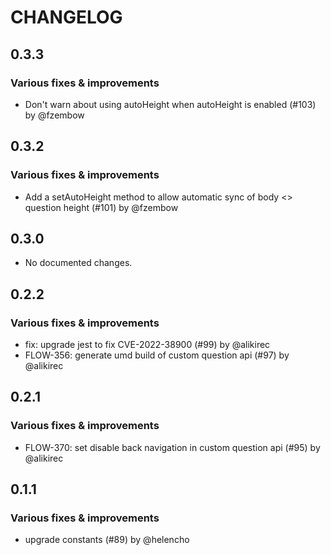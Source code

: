 # CHANGELOG
## 0.3.3

### Various fixes & improvements

- Don't warn about using autoHeight when autoHeight is enabled (#103) by @fzembow

## 0.3.2

### Various fixes & improvements

- Add a setAutoHeight method to allow automatic sync of body <> question height (#101) by @fzembow

## 0.3.0

- No documented changes.

## 0.2.2

### Various fixes & improvements

- fix: upgrade jest to fix CVE-2022-38900 (#99) by @alikirec
- FLOW-356: generate umd build of custom question api (#97) by @alikirec

## 0.2.1

### Various fixes & improvements

- FLOW-370: set disable back navigation in custom question api (#95) by @alikirec

## 0.1.1

### Various fixes & improvements

- upgrade constants (#89) by @helencho

